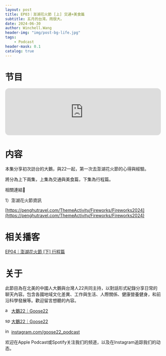 ```yaml
---
layout: post
title: EP03｜澎湖花火節 [上] 交通+美食篇
subtitle: 五月的台湾，雨很大。
date: 2024-06-30
author: Winchell.Wang
header-img: "img/post-bg-life.jpg"
tags:
    - Podcast
header-mask: 0.1
catalog: true
---
```


# 节目

<iframe style="border-radius:12px" src="https://open.spotify.com/embed/episode/4j7k6OJ2YfteYEXDpyNxYD?utm_source=generator" width="100%" height="152" frameBorder="0" allowfullscreen="" allow="autoplay; clipboard-write; encrypted-media; fullscreen; picture-in-picture" loading="lazy"></iframe>

# 内容

本集分享初次訪台的大鵝，與22一起，第一次去澎湖花火節的心得與經驗。

將分為上下兩集，上集為交通與美食篇，下集為行程篇。

相關連結🔗

1）澎湖花火節資訊

[https://penghutravel.com/ThemeActivity/Fireworks/Fireworks2024](https://penghutravel.com/ThemeActivity/Fireworks/Fireworks2024)

# 相关播客

[EP04｜澎湖花火節 [下] 行程篇](https://winchellwang.github.io/2024/10/04/podcast_4/)

# 关于

此節目為在北美的中國人大鵝與台灣人22共同主持，以對話形式紀錄分享日常的聊天內容。包含各國地域文化差異、工作與生活、人際關係、健康營養健身，和前沿科學發展等。歡迎留言想聽的內容。

<img src='https://cdn.jsdelivr.net/gh/winchellwang/winchellwang.github.io/img/logo/podcast.svg' alt='apple_podcast' width='16' height='16'> <a href='https://podcasts.apple.com/tw/podcast/%E5%A4%A7%E9%B5%9D22-goose22/id1724645271'>大鵝22｜Goose22</a>

<img src='https://cdn.jsdelivr.net/gh/winchellwang/winchellwang.github.io/img/logo/spotify.svg' alt='spotify' width='16' height='16'> <a href='https://open.spotify.com/show/4nRHx7jhfCPH2svTBwOvLC'>大鵝22｜Goose22</a>

<img src='https://cdn.jsdelivr.net/gh/winchellwang/winchellwang.github.io/img/logo/instagram.svg' alt='instagram' width='16' height='16'> <a href='https://www.instagram.com/goose22_podcast'>instagram.com/goose22_podcast</a>

欢迎在Apple Podcast或Spotify关注我们的频道，以及在Instagram追踪我们的动态。